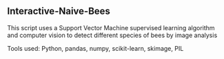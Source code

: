 ## Interactive-Naive-Bees

This script uses a Support Vector Machine supervised learning algorithm and computer vision to detect different species of bees by image analysis    

Tools used:
Python, pandas, numpy, scikit-learn, skimage, PIL 

